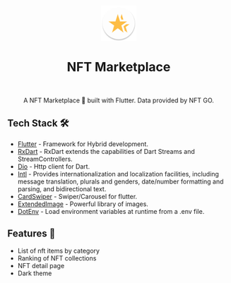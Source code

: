 
<p align="center"><img src="android/app/src/main/res/mipmap-xxxhdpi/ic_launcher.png" width="80" /></p>
<h1 align="center">NFT Marketplace</h1></br>

<p align="center">
A NFT Marketplace 🎨 built with Flutter. Data provided by NFT GO.<br>
</p>

## Tech Stack 🛠
- [Flutter](https://flutter.dev/) - Framework for Hybrid development.
- [RxDart](https://pub.dev/packages/rxdart) - RxDart extends the capabilities of Dart Streams and StreamControllers. 
- [Dio](https://pub.dev/packages/dio) - Http client for Dart.
- [Intl](https://pub.dev/packages/intl) - Provides internationalization and localization facilities, including message translation, plurals and genders, date/number formatting and parsing, and bidirectional text.
- [CardSwiper](https://pub.dev/packages/card_swiper) - Swiper/Carousel for flutter.
- [ExtendedImage](https://pub.dev/packages/extended_image) - Powerful library of images.
- [DotEnv](https://pub.dev/packages/dotenv) - Load environment variables at runtime from a .env file.

## Features 🔖
- List of nft items by category
- Ranking of NFT collections
- NFT detail page
- Dark theme
